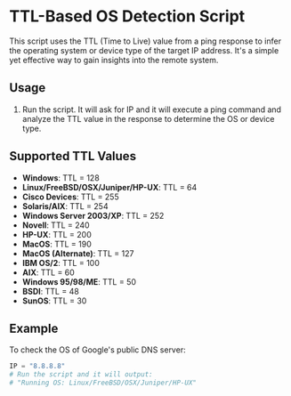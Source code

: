 # TTL-Based OS Detection Script

This script uses the TTL (Time to Live) value from a ping response to infer the operating system or device type of the target IP address. It's a simple yet effective way to gain insights into the remote system.

## Usage
1. Run the script. It will ask for IP and it will execute a ping command and analyze the TTL value in the response to determine the OS or device type.

## Supported TTL Values

- **Windows**: TTL = 128
- **Linux/FreeBSD/OSX/Juniper/HP-UX**: TTL = 64
- **Cisco Devices**: TTL = 255
- **Solaris/AIX**: TTL = 254
- **Windows Server 2003/XP**: TTL = 252
- **Novell**: TTL = 240
- **HP-UX**: TTL = 200
- **MacOS**: TTL = 190
- **MacOS (Alternate)**: TTL = 127
- **IBM OS/2**: TTL = 100
- **AIX**: TTL = 60
- **Windows 95/98/ME**: TTL = 50
- **BSDI**: TTL = 48
- **SunOS**: TTL = 30

## Example

To check the OS of Google's public DNS server:

```python
IP = "8.8.8.8"
# Run the script and it will output:
# "Running OS: Linux/FreeBSD/OSX/Juniper/HP-UX"
